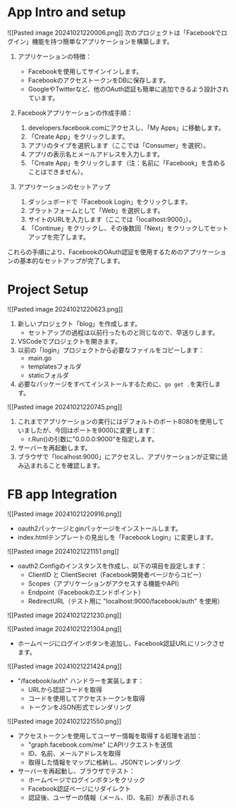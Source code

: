 # App Intro and setup

![[Pasted image 20241021220006.png]]
次のプロジェクトは「Facebookでログイン」機能を持つ簡単なアプリケーションを構築します。

1. アプリケーションの特徴：
    - Facebookを使用してサインインします。
    - FacebookのアクセストークンをDBに保存します。
    - GoogleやTwitterなど、他のOAuth認証も簡単に追加できるよう設計されています。



1. Facebookアプリケーションの作成手順：
	1. developers.facebook.comにアクセスし、「My Apps」に移動します。
	2. 「Create App」をクリックします。
	3. アプリのタイプを選択します（ここでは「Consumer」を選択）。
	4. アプリの表示名とメールアドレスを入力します。
	5. 「Create App」をクリックします（注：名前に「Facebook」を含めることはできません）。

1. アプリケーションのセットアップ
	1. ダッシュボードで「Facebook Login」をクリックします。
	2. プラットフォームとして「Web」を選択します。
	3. サイトのURLを入力します（ここでは「localhost:9000」）。
	4. 「Continue」をクリックし、その後数回「Next」をクリックしてセットアップを完了します。

これらの手順により、FacebookのOAuth認証を使用するためのアプリケーションの基本的なセットアップが完了します。
# Project Setup
![[Pasted image 20241021220623.png]]

1. 新しいプロジェクト「blog」を作成します。
    - セットアップの過程は以前行ったものと同じなので、早送りします。
2. VSCodeでプロジェクトを開きます。
3. 以前の「login」プロジェクトから必要なファイルをコピーします：
    - main.go
    - templatesフォルダ
    - staticフォルダ
4. 必要なパッケージをすべてインストールするために、`go get .`を実行します。

![[Pasted image 20241021220745.png]]

1. これまでアプリケーションの実行にはデフォルトのポート8080を使用していましたが、今回はポートを9000に変更します：
    - r.Run()の引数に"0.0.0.0:9000"を指定します。
2. サーバーを再起動します。
3. ブラウザで「localhost:9000」にアクセスし、アプリケーションが正常に読み込まれることを確認します。

# FB app Integration

![[Pasted image 20241021220916.png]]

- oauth2パッケージとginパッケージをインストールします。
- index.htmlテンプレートの見出しを「Facebook Login」に変更します。

![[Pasted image 20241021221151.png]]

- oauth2.Configのインスタンスを作成し、以下の項目を設定します：
    - ClientID と ClientSecret（Facebook開発者ページからコピー）
    - Scopes（アプリケーションがアクセスする機能やAPI）
    - Endpoint（Facebookのエンドポイント）
    - RedirectURL（テスト用に "localhost:9000/facebook/auth" を使用）

![[Pasted image 20241021221230.png]]

![[Pasted image 20241021221304.png]]

- ホームページにログインボタンを追加し、Facebook認証URLにリンクさせます。

![[Pasted image 20241021221424.png]]

- "/facebook/auth" ハンドラーを実装します：
    - URLから認証コードを取得
    - コードを使用してアクセストークンを取得
    - トークンをJSON形式でレンダリング

![[Pasted image 20241021221550.png]]

- アクセストークンを使用してユーザー情報を取得する処理を追加：
    - "graph.facebook.com/me" にAPIリクエストを送信
    - ID、名前、メールアドレスを取得
    - 取得した情報をマップに格納し、JSONでレンダリング
- サーバーを再起動し、ブラウザでテスト：
    - ホームページでログインボタンをクリック
    - Facebook認証ページにリダイレクト
    - 認証後、ユーザーの情報（メール、ID、名前）が表示される